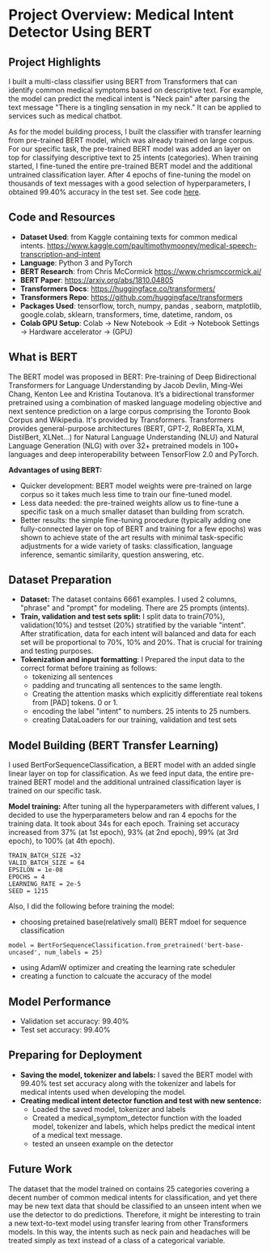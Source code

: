 # Project Overview: Medical Intent Detector Using BERT

## Project Highlights

I built a multi-class classifier using BERT from Transformers that can identify common medical symptoms based on descriptive text. For example, the model can predict the medical intent is "Neck pain" after parsing the text message "There is a tingling sensation in my neck." It can be applied to services such as medical chatbot. 

As for the model building process, I built the classifier with transfer learning from pre-trained BERT model, which was already trained on large corpus. For our specific task, the pre-trained BERT model was added an layer on top for classifying descriptive text to 25 intents (categories). When training started, I fine-tuned the entire pre-trained BERT model and the additional untrained classification layer. After 4 epochs of fine-tuning the model on thousands of text messages with a good selection of hyperparameters, I obtained 99.40% accuracy in the test set. See code [here](https://github.com/ensembles4612/medical_intent_detector_using_BERT/blob/master/medical_intent_detector_Using_BERT.ipynb).

## Code and Resources

* **Dataset Used**: from Kaggle containing texts for common medical intents. https://www.kaggle.com/paultimothymooney/medical-speech-transcription-and-intent
* **Language**: Python 3 and PyTorch
* **BERT Research**: from Chris McCormick https://www.chrismccormick.ai/
* **BERT Paper**: https://arxiv.org/abs/1810.04805
* **Transformers Docs**: https://huggingface.co/transformers/
* **Transformers Repo**: https://github.com/huggingface/transformers
* **Packages Used**: tensorflow, torch, numpy, pandas , seaborn, matplotlib, google.colab, sklearn, transformers, time, datetime, random, os
* **Colab GPU Setup**: Colab -> New Notebook -> Edit -> Notebook Settings -> Hardware accelerator -> (GPU)


## What is BERT

The BERT model was proposed in BERT: Pre-training of Deep Bidirectional Transformers for Language Understanding by Jacob Devlin, Ming-Wei Chang, Kenton Lee and Kristina Toutanova. It’s a bidirectional transformer pretrained using a combination of masked language modeling objective and next sentence prediction on a large corpus comprising the Toronto Book Corpus and Wikipedia. It's provided by Transformers. Transformers provides general-purpose architectures (BERT, GPT-2, RoBERTa, XLM, DistilBert, XLNet…) for Natural Language Understanding (NLU) and Natural Language Generation (NLG) with over 32+ pretrained models in 100+ languages and deep interoperability between TensorFlow 2.0 and PyTorch.

**Advantages of using BERT:**

* Quicker development: BERT model weights were pre-trained on large corpus so it takes much less time to train our fine-tuned model.
* Less data needed: the pre-trained weights allow us to fine-tune a specific task on a much smaller dataset than building from scratch. 
* Better results: the simple fine-tuning procedure (typically adding one fully-connected layer on top of BERT and training for a few epochs) was shown to achieve state of the art results with minimal task-specific adjustments for a wide variety of tasks: classification, language inference, semantic similarity, question answering, etc. 

## Dataset Preparation

* **Dataset:** The dataset contains 6661 examples. I used 2 columns, "phrase" and "prompt" for modeling. There are 25 prompts (intents). 
* **Train, validation and test sets split:** I split data to train(70%), validation(10%) and testset (20%) stratified by the variable "intent". After stratification, data for each intent will balanced and data for each set will be proportional to 70%, 10% and 20%. That is crucial for training and testing purposes.
* **Tokenization and input formatting**: I Prepared the input data to the correct format before training as follows:
  * tokenizing all sentences
  * padding and truncating all sentences to the same length.
  * Creating the attention masks which explicitly differentiate real tokens from [PAD] tokens. 0 or 1.
  * encoding the label "intent" to numbers. 25 intents to 25 numbers.
  * creating DataLoaders for our training, validation and test sets
  
## Model Building (BERT Transfer Learning)

I used BertForSequenceClassification, a BERT model with an added single linear layer on top for classification. As we feed input data, the entire pre-trained BERT model and the additional untrained classification layer is trained on our specific task.

**Model training:** After tuning all the hyperparameters with different values, I decided to use the hyperparameters below and ran 4 epochs for the training data. It took about 34s for each epoch. Training set accuracy increased from 37% (at 1st epoch), 93% (at 2nd epoch), 99% (at 3rd epoch), to 100% (at 4th epoch).  
```
TRAIN_BATCH_SIZE =32
VALID_BATCH_SIZE = 64
EPSILON = 1e-08
EPOCHS = 4
LEARNING_RATE = 2e-5
SEED = 1215
```

Also, I did the following before training the model:
* choosing pretained base(relatively small) BERT mdoel for sequence classification
```
model = BertForSequenceClassification.from_pretrained('bert-base-uncased', num_labels = 25)
```
* using AdamW optimizer and creating the learning rate scheduler
* creating a function to calcuate the accuracy of the model

## Model Performance

* Validation set accuracy: 99.40%
* Test set accuracy: 99.40%

## Preparing for Deployment

* **Saving the model, tokenizer and labels:** I saved the BERT model with 99.40% test set accuracy along with the tokenizer and labels for medical intents used when developing the model.
* **Creating medical intent detector function and test with new sentence:**
  * Loaded the saved model, tokenizer and labels 
  * Created a medical_symptom_detector function with the loaded model, tokenizer and labels, which helps predict the medical intent of a medical text message. 
  * tested an unseen example on the detector 

## Future Work

The dataset that the model trained on contains 25 categories covering a decent number of common medical intents for classification, and yet there may be new text data that should be classified to an unseen intent when we use the detector to do predictions. Therefore, it might be interesting to train a new text-to-text model using transfer learing from other Transformers models. In this way, the intents such as neck pain and headaches will be treated simply as text instead of a class of a categorical variable.    

